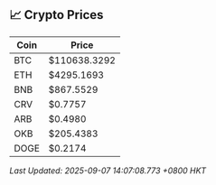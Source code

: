 ## 📈 Crypto Prices

| Coin | Price |
| ---- | ----- |
| BTC | $110638.3292 |
| ETH | $4295.1693 |
| BNB | $867.5529 |
| CRV | $0.7757 |
| ARB | $0.4980 |
| OKB | $205.4383 |
| DOGE | $0.2174 |

_Last Updated: 2025-09-07 14:07:08.773 +0800 HKT_